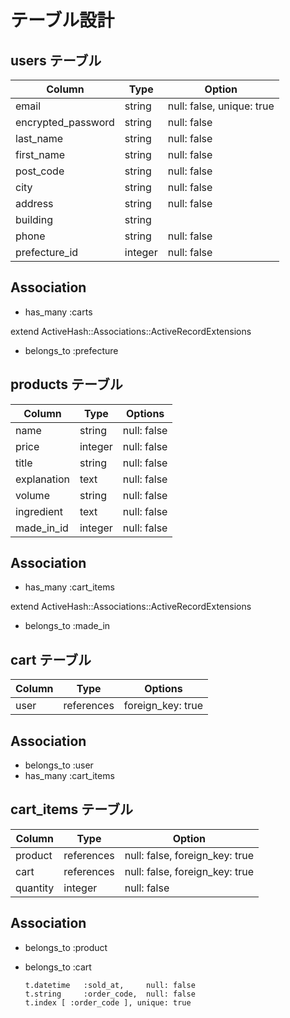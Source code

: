 # テーブル設計


## users テーブル

| Column             | Type    | Option                    |
| ------------------ | ------- | ------------------------- |
| email              | string  | null: false, unique: true |
| encrypted_password | string  | null: false               |
| last_name          | string  | null: false               |
| first_name         | string  | null: false               |
| post_code          | string  | null: false               |
| city               | string  | null: false               |
| address            | string  | null: false               |
| building           | string  |                           |
| phone              | string  | null: false               |
| prefecture_id      | integer | null: false               |

## Association

- has_many :carts

extend ActiveHash::Associations::ActiveRecordExtensions

- belongs_to :prefecture



## products テーブル

| Column           | Type       | Options                        |
| ---------------- | ---------- | ------------------------------ |
| name             | string     | null: false                    |
| price            | integer    | null: false                    |
| title            | string     | null: false                    |
| explanation      | text       | null: false                    |
| volume           | string     | null: false                    |
| ingredient       | text       | null: false                    |
| made_in_id       | integer    | null: false                    |

## Association

- has_many    :cart_items

extend ActiveHash::Associations::ActiveRecordExtensions

- belongs_to :made_in



## cart テーブル

| Column  | Type       | Options                        |
| ------- | ---------- | ------------------------------ |
| user    | references | foreign_key: true              |

## Association

- belongs_to :user
- has_many   :cart_items



##  cart_items テーブル

| Column             | Type       | Option                         |
| ------------------ | ---------- | ------------------------------ |
| product            | references | null: false, foreign_key: true |
| cart               | references | null: false, foreign_key: true |
| quantity           | integer    | null: false                    |

## Association

- belongs_to  :product
- belongs_to  :cart


      t.datetime   :sold_at,     null: false
      t.string     :order_code,  null: false
      t.index [ :order_code ], unique: true